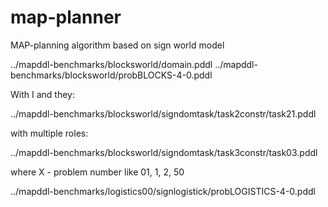 # map-planner

MAP-planning algorithm based on sign world model

../mapddl-benchmarks/blocksworld/domain.pddl ../mapddl-benchmarks/blocksworld/probBLOCKS-4-0.pddl


With I and they:

../mapddl-benchmarks/blocksworld/signdomtask/task2constr/task21.pddl

with multiple roles:

../mapddl-benchmarks/blocksworld/signdomtask/task3constr/task03.pddl

where X  - problem number like 01, 1, 2, 50

../mapddl-benchmarks/logistics00/signlogistick/probLOGISTICS-4-0.pddl